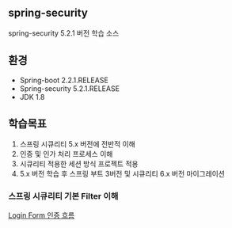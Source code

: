 ## spring-security
spring-security 5.2.1 버전 학습 소스

## 환경
- Spring-boot 2.2.1.RELEASE
- Spring-security 5.2.1.RELEASE
- JDK 1.8

## 학습목표
1. 스프링 시큐리티 5.x 버전에 전반적 이해
2. 인증 및 인가 처리 프로세스 이해
3. 시큐리티 적용한 세션 방식 프로젝트 적용
4. 5.x 버전 학습 후 스프링 부트 3버전 및 시큐리티 6.x 버전 마이그레이션


### 스프링 시큐리티 기본 Filter 이해
[Login Form 인증 흐름](https://github.com/odong2/spring-security/tree/main/readme)
